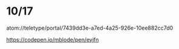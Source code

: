 # 10/17
atom://teletype/portal/7439dd3e-a7ed-4a25-926e-10ee882cc7d0

https://codepen.io/mblode/pen/evjfn
